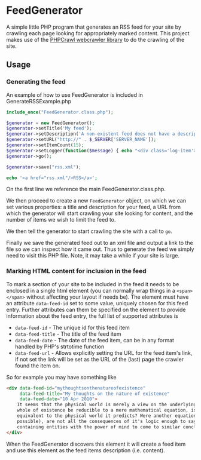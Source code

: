 FeedGenerator
=============

A simple little PHP program that generates an RSS feed for your site by crawling each page looking for appropriately marked content. 
This project makes use of the [PHPCrawl webcrawler library](http://phpcrawl.cuab.de/) to do the crawling of the site.

Usage
-----

### Generating the feed

An example of how to use FeedGenerator is included in GenerateRSSExample.php

```php
include_once("FeedGenerator.class.php");

$generator = new FeedGenerator();
$generator->setTitle('My feed');
$generator->setDescription('A non-existent feed does not have a description');
$generator->setURL("http://" . $_SERVER['SERVER_NAME']);
$generator->setItemCount(15);
$generator->setLogger(function($message) { echo "<div class='log-item'>$message</div>"; });
$generator->go();

$generator->save("rss.xml");

echo '<a href="rss.xml"/>RSS</a>';
```

On the first line we reference the main FeedGenerator.class.php. 

We then proceed to create a new `FeedGenerator` object, 
on which we can set various properties: a title and description for your feed, a URL from which the generator will start crawling 
your site looking for content, and the number of items we wish to limit the feed to.

We then tell the generator to start crawling the site with a call to `go`.

Finally we save the generated feed out to an xml file and output a link to the file so we can inspect how it came out. 
Thus to generate the feed we simply need to visit this PHP file. Note, it may take a while if your site is large.

### Marking HTML content for inclusion in the feed

To mark a section of your site to be included in the feed it needs to be enclosed in a single html element (you can normally wrap things in a `<span></span>` without affecting your layout if needs be).
The element must have an attribute `data-feed-id` set to some value, uniquely chosen for this feed entry. 
Further attributes can them be specified on the element to provide information about the feed entry, the full list of supported attributes is

* `data-feed-id` - The unique id for this feed item
* `data-feed-title` - The title of the feed item
* `data-feed-date` - The date of the feed item, can be in any format handled by PHP's strtotime function
* `data-feed-url` - Allows explicitly setting the URL for the feed item's link, if not set the link will be set as the URL of the (last) page the crawler found the item on.

So for example you may have something like

```html
<div data-feed-id="mythoughtsonthenatureofexistence" 
     data-feed-title="My thoughts on the nature of existence" 
     data-feed-date="10 Apr 2010">
    It seems that the physical world is merely a view on the underlying logic that determines it. Should the 
    whole of existence be reducible to a mere mathematical equation, is the existence of this equation not 
    equivalent to the physical world it predicts? Were another equation to be writ (or imagined, or merely 
    possible), are not all the consequences of it's logic enough to say that it is another world perhaps 
    containing entities with the power of mind to come to similar conclusions.
</div>
```

When the FeedGenerator discovers this element it will create a feed item and use this element as the feed items description (i.e. content).